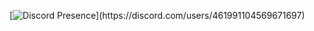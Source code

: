 [![Discord Presence](https://lanyard-profile-readme.vercel.app/api/461991104569671697?theme=black&bg=000000&animated=false&hideDiscrim=true&borderRadius=30px&idleMessage=Probably%20doing%20something%20else...)](https://discord.com/users/461991104569671697)
